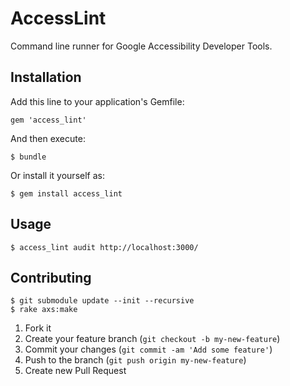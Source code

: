 # AccessLint
Command line runner for Google Accessibility Developer Tools.

## Installation

Add this line to your application's Gemfile:

    gem 'access_lint'

And then execute:

    $ bundle

Or install it yourself as:

    $ gem install access_lint

## Usage

    $ access_lint audit http://localhost:3000/

## Contributing

    $ git submodule update --init --recursive
    $ rake axs:make

1. Fork it
2. Create your feature branch (`git checkout -b my-new-feature`)
3. Commit your changes (`git commit -am 'Add some feature'`)
4. Push to the branch (`git push origin my-new-feature`)
5. Create new Pull Request
